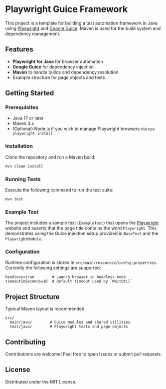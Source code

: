 # Playwright Guice Framework

This project is a template for building a test automation framework in Java using [Playwright](https://playwright.dev/java/) and [Google Guice](https://github.com/google/guice). Maven is used for the build system and dependency management.

## Features

- **Playwright for Java** for browser automation
- **Google Guice** for dependency injection
- **Maven** to handle builds and dependency resolution
- Example structure for page objects and tests

## Getting Started

### Prerequisites

- Java 17 or later
- Maven 3.x
- (Optional) Node.js if you wish to manage Playwright browsers via `npx playwright install`

### Installation

Clone the repository and run a Maven build:

```bash
mvn clean install
```

### Running Tests

Execute the following command to run the test suite:

```bash
mvn test
```

### Example Test

The project includes a sample test (`ExampleTest`) that opens the
[Playwright](https://playwright.dev/) website and asserts that the page
title contains the word `Playwright`. This demonstrates using the Guice
injection setup provided in `BaseTest` and the `PlaywrightModule`.

### Configuration

Runtime configuration is stored in `src/main/resources/config.properties`.
Currently the following settings are supported:

```
headless=true        # Launch browser in headless mode
timeoutInSeconds=10  # Default timeout used by `WaitUtil`
```

## Project Structure

Typical Maven layout is recommended:

```
src/
  main/java/        # Guice modules and shared utilities
  test/java/        # Playwright tests and page objects
```

## Contributing

Contributions are welcome! Feel free to open issues or submit pull requests.

## License

Distributed under the MIT License.
